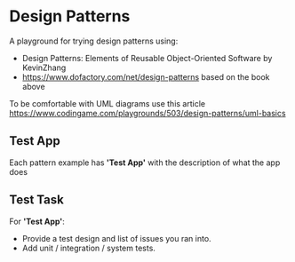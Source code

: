 # Design Patterns
A playground for trying design patterns using:
- Design Patterns: Elements of Reusable Object-Oriented Software by KevinZhang
- https://www.dofactory.com/net/design-patterns based on the book above


To be comfortable with UML diagrams use this article https://www.codingame.com/playgrounds/503/design-patterns/uml-basics

## Test App
Each pattern example has **'Test App'** with the description of what the app does

## Test Task
For **'Test App'**:
- Provide a test design and list of issues you ran into.
- Add unit / integration / system tests.